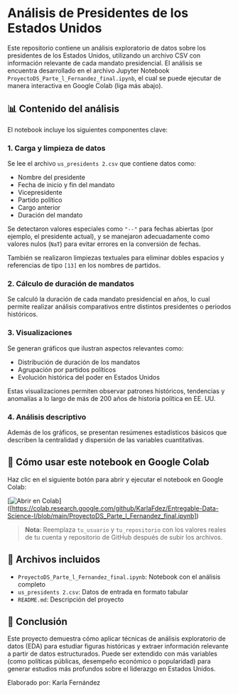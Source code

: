 
# Análisis de Presidentes de los Estados Unidos

Este repositorio contiene un análisis exploratorio de datos sobre los presidentes de los Estados Unidos, utilizando un archivo CSV con información relevante de cada mandato presidencial. El análisis se encuentra desarrollado en el archivo Jupyter Notebook `ProyectoDS_Parte_l_Fernandez_final.ipynb`, el cual se puede ejecutar de manera interactiva en Google Colab (liga más abajo).

## 📊 Contenido del análisis

El notebook incluye los siguientes componentes clave:

### 1. Carga y limpieza de datos

Se lee el archivo `us_presidents 2.csv` que contiene datos como:
- Nombre del presidente
- Fecha de inicio y fin del mandato
- Vicepresidente
- Partido político
- Cargo anterior
- Duración del mandato

Se detectaron valores especiales como `"--"` para fechas abiertas (por ejemplo, el presidente actual), y se manejaron adecuadamente como valores nulos (`NaT`) para evitar errores en la conversión de fechas.

También se realizaron limpiezas textuales para eliminar dobles espacios y referencias de tipo `[13]` en los nombres de partidos.

### 2. Cálculo de duración de mandatos

Se calculó la duración de cada mandato presidencial en años, lo cual permite realizar análisis comparativos entre distintos presidentes o periodos históricos.

### 3. Visualizaciones

Se generan gráficos que ilustran aspectos relevantes como:
- Distribución de duración de los mandatos
- Agrupación por partidos políticos
- Evolución histórica del poder en Estados Unidos

Estas visualizaciones permiten observar patrones históricos, tendencias y anomalías a lo largo de más de 200 años de historia política en EE. UU.

### 4. Análisis descriptivo

Además de los gráficos, se presentan resúmenes estadísticos básicos que describen la centralidad y dispersión de las variables cuantitativas.

## 🚀 Cómo usar este notebook en Google Colab

Haz clic en el siguiente botón para abrir y ejecutar el notebook en Google Colab:

[![Abrir en Colab](https://colab.research.google.com/assets/colab-badge.svg)]
([https://colab.research.google.com/github/KarlaFdez/Entregable-Data-Science-I/blob/main/ProyectoDS_Parte_l_Fernandez_final.ipynb])

> **Nota**: Reemplaza `tu_usuario` y `tu_repositorio` con los valores reales de tu cuenta y repositorio de GitHub después de subir los archivos.

## 📁 Archivos incluidos

- `ProyectoDS_Parte_l_Fernandez_final.ipynb`: Notebook con el análisis completo
- `us_presidents 2.csv`: Datos de entrada en formato tabular
- `README.md`: Descripción del proyecto

## 🧠 Conclusión

Este proyecto demuestra cómo aplicar técnicas de análisis exploratorio de datos (EDA) para estudiar figuras históricas y extraer información relevante a partir de datos estructurados. Puede ser extendido con más variables (como políticas públicas, desempeño económico o popularidad) para generar estudios más profundos sobre el liderazgo en Estados Unidos.


Elaborado por: Karla Fernández
